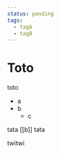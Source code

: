 ```yaml
---
status: pending
tags:
  - tagA
  - tagB
---
```


# Toto

toto

- a
- b
  - c

tata [[b]] tata

twitwi
